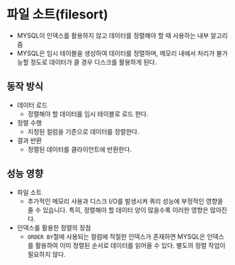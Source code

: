 # 파일 소트(filesort)
- MYSQL이 인덱스를 활용하지 않고 데이터를 정렬해야 할 때 사용하는 내부 알고리즘
- MYSQL은 임시 테이블을 생성하여 데이터를 정렬하며, 메모리 내에서 처리가 불가능할 정도로 데이터가 클 경우 디스크를 활용하게 된다.
## 동작 방식
- 데이터 로드
	- 정렬해야 할 데이터를 임시 테이블로 로드 한다.
- 정렬 수행
	- 지정된 컬럼을 기준으로 데이터를 정렬한다.
- 결과 반환
	- 정렬된 데이터를 클라이언트에 반환한다.
## 성능 영향
- 파일 소트
	- 추가적인 메모리 사용과 디스크 I/O를 발생시켜 쿼리 성능에 부정적인 영향을 줄 수 있습니다. 특히, 정렬해야 할 데이터 양이 많을수록 이러한 영향은 많아진다.
- 인덱스를 활용한 정렬의 장점
	- `ORDER BY`절에 사용되는 컬럼에 적절한 인덱스가 존재하면 MYSQL은 인덱스를 활용하여 이미 정렬된 순서로 데이터를 읽어올 수 있다. 별도의 정렬 작업이 필요하지 않다.
